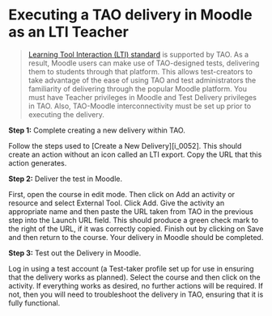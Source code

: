 # Executing a TAO delivery in Moodle as an LTI Teacher

>[Learning Tool Interaction (LTI) standard](http://developers.imsglobal.org/) is supported by TAO. As a result, Moodle users can make use of TAO-designed tests, delivering them to students through that platform. This allows test-creators to take advantage of the ease of using TAO and test administrators the familiarity of delivering through the popular Moodle platform. You must have Teacher privileges in Moodle and Test Delivery privileges in TAO. Also, TAO-Moodle interconnectivity must be set up prior to executing the delivery.

**Step 1:** Complete creating a new delivery within TAO.

Follow the steps used to [Create a New Delivery][i_0052]. This should create an action without an icon called an LTI export. Copy the URL that this action generates.

**Step 2:** Deliver the test in Moodle.

First, open the course in edit mode. Then click on Add an activity or resource and select External Tool. Click Add. Give the activity an appropriate name and then paste the URL taken from TAO in the previous step into the Launch URL field. This should produce a green check mark to the right of the URL, if it was correctly copied. Finish out by clicking on Save and then return to the course. Your delivery in Moodle should be completed.

**Step 3:** Test out the Delivery in Moodle.

Log in using a test account (a Test-taker profile set up for use in ensuring that the delivery works as planned). Select the course and then click on the activity. If everything works as desired, no further actions will be required. If not, then you will need to troubleshoot the delivery in TAO, ensuring that it is fully functional.
